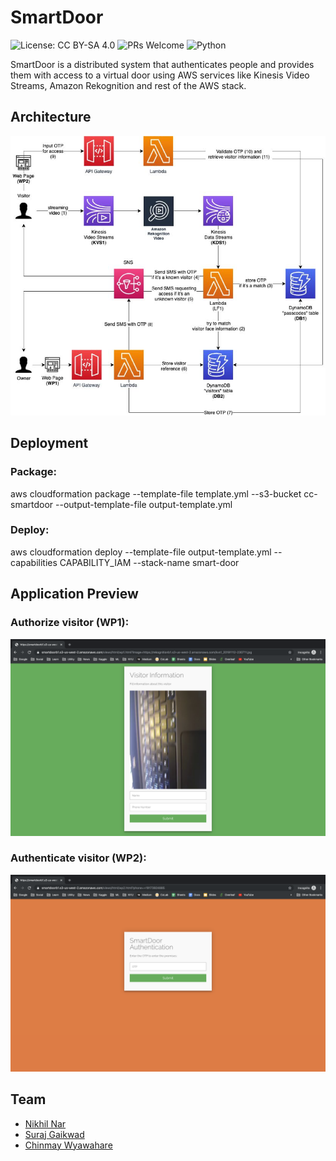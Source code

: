 # SmartDoor

![License: CC BY-SA 4.0](https://img.shields.io/badge/License-CC%20BY--SA%204.0-lightgrey.svg)
![PRs Welcome](https://img.shields.io/badge/PRs-welcome-brightgreen) ![Python](https://upload.wikimedia.org/wikipedia/commons/3/34/Blue_Python_3.6_Shield_Badge.svg)

SmartDoor is a distributed system that authenticates people and provides them with access to a virtual door using AWS services like Kinesis Video Streams, Amazon Rekognition and rest of the AWS stack.

## Architecture

![SmartDoor](https://github.com/NikhilNar/SmartDoor/blob/master/architecture.png)

## Deployment

### Package:
aws cloudformation package --template-file template.yml --s3-bucket cc-smartdoor --output-template-file output-template.yml

### Deploy:
aws cloudformation deploy --template-file output-template.yml --capabilities CAPABILITY_IAM --stack-name smart-door

## Application Preview

### Authorize visitor (WP1):

![Authorize-visitor](https://github.com/NikhilNar/SmartDoor/blob/master/authorize-visitor.png)

### Authenticate visitor (WP2): 

![Authenticate-visitor](https://github.com/NikhilNar/SmartDoor/blob/master/authenticate-visitor.png)

## Team

* [Nikhil Nar](https://github.com/NikhilNar)
* [Suraj Gaikwad](https://github.com/surajgovardhangaikwad)
* [Chinmay Wyawahare](https://github.com/gandalf1819)

